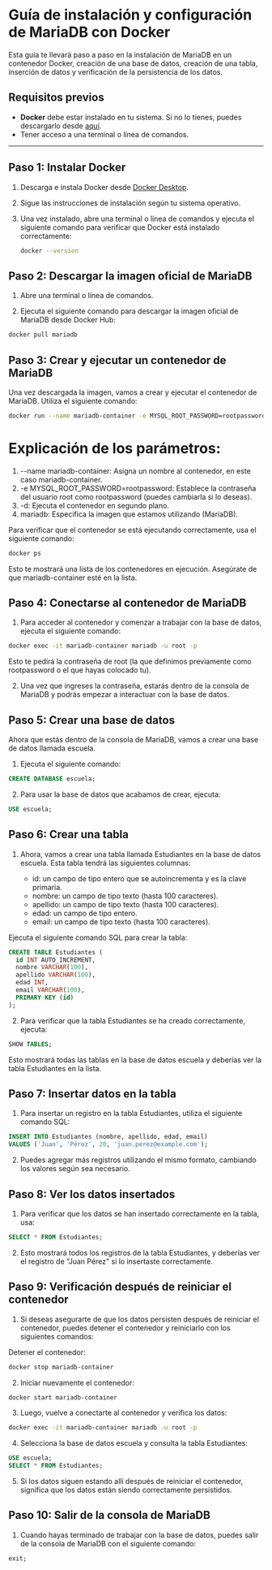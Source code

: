 # Guía de instalación y configuración de MariaDB con Docker

Esta guía te llevará paso a paso en la instalación de MariaDB en un contenedor Docker, creación de una base de datos, creación de una tabla, inserción de datos y verificación de la persistencia de los datos.

## Requisitos previos

- **Docker** debe estar instalado en tu sistema. Si no lo tienes, puedes descargarlo desde [aquí](https://www.docker.com/products/docker-desktop).
- Tener acceso a una terminal o línea de comandos.

---

## Paso 1: Instalar Docker

1. Descarga e instala Docker desde [Docker Desktop](https://www.docker.com/products/docker-desktop).
2. Sigue las instrucciones de instalación según tu sistema operativo.
3. Una vez instalado, abre una terminal o línea de comandos y ejecuta el siguiente comando para verificar que Docker está instalado correctamente:

   ```bash
   docker --version
   ```
## Paso 2: Descargar la imagen oficial de MariaDB

1. Abre una terminal o línea de comandos.

2. Ejecuta el siguiente comando para descargar la imagen oficial de MariaDB desde Docker Hub:

  ```bash
  docker pull mariadb
  ```

## Paso 3: Crear y ejecutar un contenedor de MariaDB

Una vez descargada la imagen, vamos a crear y ejecutar el contenedor de MariaDB. Utiliza el siguiente comando:

   ```bash
   docker run --name mariadb-container -e MYSQL_ROOT_PASSWORD=rootpassword -d mariadb
   ```
# Explicación de los parámetros:

1. --name mariadb-container: Asigna un nombre al contenedor, en este caso mariadb-container.
2. -e MYSQL_ROOT_PASSWORD=rootpassword: Establece la contraseña del usuario root como rootpassword (puedes cambiarla si lo deseas).
3. -d: Ejecuta el contenedor en segundo plano.
4. mariadb: Especifica la imagen que estamos utilizando (MariaDB).
   
Para verificar que el contenedor se está ejecutando correctamente, usa el siguiente comando:

   ```bash
   docker ps
   ```

Esto te mostrará una lista de los contenedores en ejecución. Asegúrate de que mariadb-container esté en la lista.

## Paso 4: Conectarse al contenedor de MariaDB

1. Para acceder al contenedor y comenzar a trabajar con la base de datos, ejecuta el siguiente comando:

```bash
docker exec -it mariadb-container mariadb -u root -p
```

Esto te pedirá la contraseña de root (la que definimos previamente como rootpassword o el que hayas colocado tu).

2. Una vez que ingreses la contraseña, estarás dentro de la consola de MariaDB y podrás empezar a interactuar con la base de datos.

## Paso 5: Crear una base de datos

Ahora que estás dentro de la consola de MariaDB, vamos a crear una base de datos llamada escuela.

1. Ejecuta el siguiente comando:

```sql
CREATE DATABASE escuela;
```

2. Para usar la base de datos que acabamos de crear, ejecuta:

```sql
USE escuela;
```

## Paso 6: Crear una tabla

1. Ahora, vamos a crear una tabla llamada Estudiantes en la base de datos escuela. Esta tabla tendrá las siguientes columnas:

      * id: un campo de tipo entero que se autoincrementa y es la clave primaria.
      * nombre: un campo de tipo texto (hasta 100 caracteres).
      * apellido: un campo de tipo texto (hasta 100 caracteres).
      * edad: un campo de tipo entero.
      * email: un campo de tipo texto (hasta 100 caracteres).

  Ejecuta el siguiente comando SQL para crear la tabla:

```sql
CREATE TABLE Estudiantes (
  id INT AUTO_INCREMENT,
  nombre VARCHAR(100),
  apellido VARCHAR(100),
  edad INT,
  email VARCHAR(100),
  PRIMARY KEY (id)
);
```

2. Para verificar que la tabla Estudiantes se ha creado correctamente, ejecuta:

```sql
SHOW TABLES;
```

Esto mostrará todas las tablas en la base de datos escuela y deberías ver la tabla Estudiantes en la lista.

## Paso 7: Insertar datos en la tabla

1. Para insertar un registro en la tabla Estudiantes, utiliza el siguiente comando SQL:

```sql
INSERT INTO Estudiantes (nombre, apellido, edad, email) 
VALUES ('Juan', 'Pérez', 20, 'juan.perez@example.com');
```

2. Puedes agregar más registros utilizando el mismo formato, cambiando los valores según sea necesario.

## Paso 8: Ver los datos insertados

1. Para verificar que los datos se han insertado correctamente en la tabla, usa:

```sql
SELECT * FROM Estudiantes;
```

2. Esto mostrará todos los registros de la tabla Estudiantes, y deberías ver el registro de "Juan Pérez" si lo insertaste correctamente.

## Paso 9: Verificación después de reiniciar el contenedor

1. Si deseas asegurarte de que los datos persisten después de reiniciar el contenedor, puedes detener el contenedor y reiniciarlo con los siguientes comandos:

Detener el contenedor:

```bash
docker stop mariadb-container
```

2. Iniciar nuevamente el contenedor:

```bash
docker start mariadb-container
```

3. Luego, vuelve a conectarte al contenedor y verifica los datos:

```bash
docker exec -it mariadb-container mariadb -u root -p
```

4. Selecciona la base de datos escuela y consulta la tabla Estudiantes:

```sql
USE escuela;
SELECT * FROM Estudiantes;
```

5. Si los datos siguen estando allí después de reiniciar el contenedor, significa que los datos están siendo correctamente persistidos.

## Paso 10: Salir de la consola de MariaDB

1. Cuando hayas terminado de trabajar con la base de datos, puedes salir de la consola de MariaDB con el siguiente comando:

```sql
exit;
```
